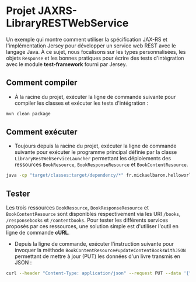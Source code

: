 # Projet JAXRS-LibraryRESTWebService

Un exemple qui montre comment utiliser la spécification JAX-RS et l'implémentation Jersey pour développer un service web REST avec le langage Java. À ce sujet, nous focalisons sur les types personnalisées, les objets `Response` et les bonnes pratiques pour écrire des tests d'intégration avec le module **test-framework** fourni par Jersey.

## Comment compiler

* À la racine du projet, exécuter la ligne de commande suivante pour compiler les classes et exécuter les tests d'intégration :

```bash
mvn clean package
```

## Comment exécuter

* Toujours depuis la racine du projet, exécuter la ligne de commande suivante pour exécuter le programme principal définie par la classe `LibraryRestWebServiceLauncher` permettant les déploiements des ressources `BookResource`, `BookResponseResource` et `BookContentResource`.

```bash
java -cp "target/classes:target/dependency/*" fr.mickaelbaron.helloworldrestwebservice.HelloWorldRestWebServiceLauncher
```

## Tester

Les trois ressources `BookResource`, `BookResponseResource` et `BookContentResource` sont disponibles respectivement via les URI `/books`, `/responsebooks` et `/contentbooks`. Pour tester les différents services proposés par ces ressources, une solution simple est d'utiliser l'outil en ligne de commande **cURL**.

* Depuis la ligne de commande, exécuter l'instruction suivante pour invoquer la méthode `BookContentResource#updateContentBooksWithJSON` permettant de mettre à jour (PUT) les données d'un livre transmis en JSON :

```bash
curl --header "Content-Type: application/json" --request PUT --data '{"book_name":"harry","book_isbn":"1-111111-11"}' http://localhost:9992/libraryrestwebservice/api/contentbooks/json
```
